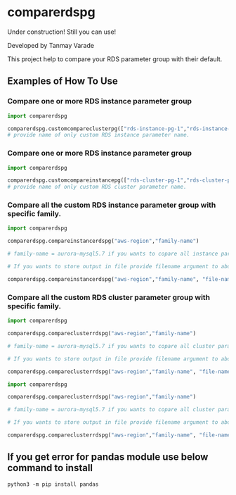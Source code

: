 # comparerdspg

Under construction! Still you can use!

Developed by Tanmay Varade

This project help to compare your RDS parameter group with their default.

## Examples of How To Use

### Compare one or more RDS instance parameter group

```python
import comparerdspg

comparerdspg.customcompareclusterpg(["rds-instance-pg-1","rds-instance-pg-1",,"rds-instance-pg-n"], "aws-region")
# provide name of only custom RDS instance parameter name.
```

### Compare one or more RDS instance parameter group

```python
import comparerdspg

comparerdspg.customcompareinstancepg(["rds-cluster-pg-1","rds-cluster-pg-1",,"rds-cluster-pg-n"], "aws-region")
# provide name of only custom RDS cluster parameter name.
```

### Compare all the custom RDS instance parameter group with specific family.

```python
import comparerdspg

comparerdspg.compareinstancerdspg("aws-region","family-name")

# family-name = aurora-mysql5.7 if you wants to copare all instance parameter group having default family aurora-mysql5.7

# If you wants to store output in file provide filename argument to above function. 

comparerdspg.compareinstancerdspg("aws-region","family-name", "file-name")
```


### Compare all the custom RDS cluster parameter group with specific family.

```python
import comparerdspg

comparerdspg.compareclusterrdspg("aws-region","family-name")

# family-name = aurora-mysql5.7 if you wants to copare all cluster parameter group having default family aurora-mysql5.7

# If you wants to store output in file provide filename argument to above function. 

comparerdspg.compareclusterrdspg("aws-region","family-name", "file-name")
```

```python
import comparerdspg

comparerdspg.compareclusterrdspg("aws-region","family-name")

# family-name = aurora-mysql5.7 if you wants to copare all cluster parameter group having default family aurora-mysql5.7

# If you wants to store output in file provide filename argument to above function. 

comparerdspg.compareclusterrdspg("aws-region","family-name", "file-name")
```

## If you get error for pandas module use below command to install
```
python3 -m pip install pandas
```
